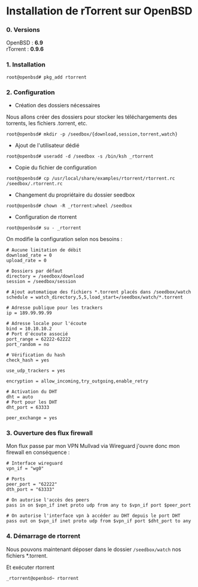 Installation de rTorrent sur OpenBSD
===

### 0. Versions

OpenBSD : **6.9**  
rTorrent : **0.9.6**

### 1. Installation

```shell
root@openbsd# pkg_add rtorrent
```

### 2. Configuration

- Création des dossiers nécessaires

Nous allons créer des dossiers pour stocker les téléchargements des torrents, les fichiers .torrent, etc.

```shell
root@openbsd# mkdir -p /seedbox/{download,session,torrent,watch}
```

- Ajout de l'utilisateur dédié

```shell
root@openbsd# useradd -d /seedbox -s /bin/ksh _rtorrent
```

- Copie du fichier de configuration

```shell
root@openbsd# cp /usr/local/share/examples/rtorrent/rtorrent.rc /seedbox/.rtorrent.rc
```

- Changement du propriétaire du dossier seedbox

```shell
root@openbsd# chown -R _rtorrent:wheel /seedbox
```

- Configuration de rtorrent

```shell
root@openbsd# su - _rtorrent
```

On modifie la configuration selon nos besoins :

```
# Aucune limitation de débit
download_rate = 0
upload_rate = 0

# Dossiers par défaut
directory = /seedbox/download
session = /seedbox/session

# Ajout automatique des fichiers *.torrent placés dans /seedbox/watch
schedule = watch_directory,5,5,load_start=/seedbox/watch/*.torrent

# Adresse publique pour les trackers
ip = 189.99.99.99

# Adresse locale pour l'écoute
bind = 10.10.10.2
# Port d'écoute associé
port_range = 62222-62222
port_random = no

# Vérification du hash
check_hash = yes

use_udp_trackers = yes

encryption = allow_incoming,try_outgoing,enable_retry

# Activation du DHT
dht = auto
# Port pour les DHT
dht_port = 63333

peer_exchange = yes
```

### 3. Ouverture des flux firewall

Mon flux passe par mon VPN Mullvad via Wireguard j'ouvre donc mon firewall en conséquence :

```
# Interface wireguard
vpn_if = "wg0"

# Ports
peer_port = "62222"
dth_port = "63333"

# On autorise l'accès des peers
pass in on $vpn_if inet proto udp from any to $vpn_if port $peer_port

# On autorise l'interface vpn à accéder au DHT depuis le port DHT
pass out on $vpn_if inet proto udp from $vpn_if port $dht_port to any
```

### 4. Démarrage de rtorrent

Nous pouvons maintenant déposer dans le dossier `/seedbox/watch` nos fichiers *.torrent.

Et exécuter rtorrent

```shell
_rtorrent@openbsd~ rtorrent
```
